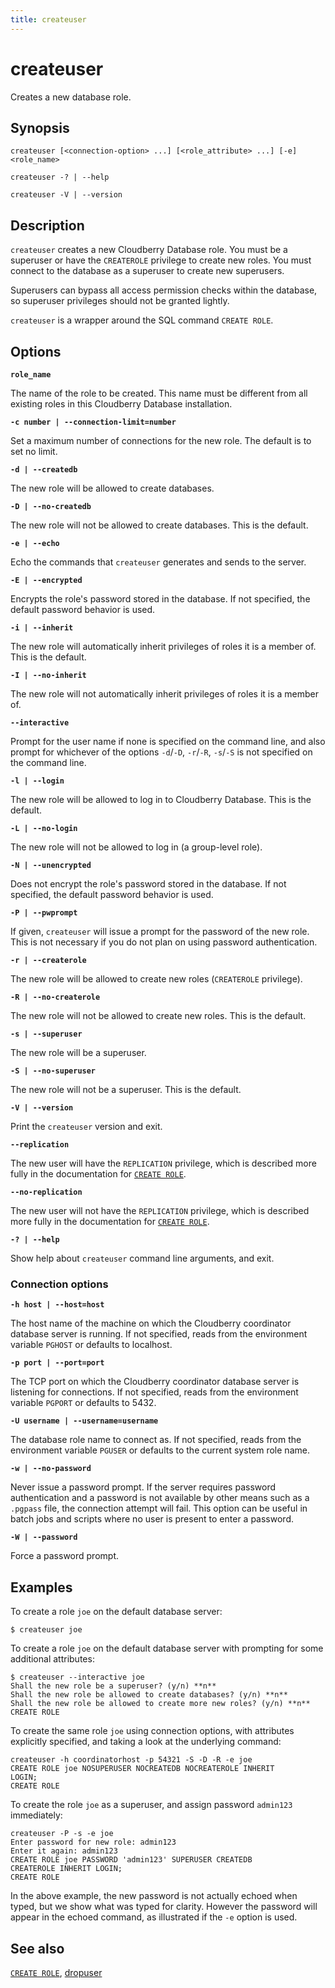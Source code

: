```yaml
---
title: createuser
---
```


# createuser

Creates a new database role.

## Synopsis

```shell
createuser [<connection-option> ...] [<role_attribute> ...] [-e] <role_name>

createuser -? | --help 

createuser -V | --version
```

## Description

`createuser` creates a new Cloudberry Database role. You must be a superuser or have the `CREATEROLE` privilege to create new roles. You must connect to the database as a superuser to create new superusers.

Superusers can bypass all access permission checks within the database, so superuser privileges should not be granted lightly.

`createuser` is a wrapper around the SQL command `CREATE ROLE`.

## Options

**`role_name`**

The name of the role to be created. This name must be different from all existing roles in this Cloudberry Database installation.

**`-c number | --connection-limit=number`**

Set a maximum number of connections for the new role. The default is to set no limit.

**`-d | --createdb`**

The new role will be allowed to create databases.

**`-D | --no-createdb`**

The new role will not be allowed to create databases. This is the default.

**`-e | --echo`**

Echo the commands that `createuser` generates and sends to the server.

**`-E | --encrypted`**

Encrypts the role's password stored in the database. If not specified, the default password behavior is used.

**`-i | --inherit`**

The new role will automatically inherit privileges of roles it is a member of. This is the default.

**`-I | --no-inherit`**

The new role will not automatically inherit privileges of roles it is a member of.

**`--interactive`**

Prompt for the user name if none is specified on the command line, and also prompt for whichever of the options `-d`/`-D`, `-r`/`-R`, `-s`/`-S` is not specified on the command line.

**`-l | --login`**

The new role will be allowed to log in to Cloudberry Database. This is the default.

**`-L | --no-login`**

The new role will not be allowed to log in (a group-level role).

**`-N | --unencrypted`**

Does not encrypt the role's password stored in the database. If not specified, the default password behavior is used.

**`-P | --pwprompt`**

If given, `createuser` will issue a prompt for the password of the new role. This is not necessary if you do not plan on using password authentication.

**`-r | --createrole`**

The new role will be allowed to create new roles (`CREATEROLE` privilege).

**`-R | --no-createrole`**

The new role will not be allowed to create new roles. This is the default.

**`-s | --superuser`**

The new role will be a superuser.

**`-S | --no-superuser`**

The new role will not be a superuser. This is the default.

**`-V | --version`**

Print the `createuser` version and exit.

**`--replication`**

The new user will have the `REPLICATION` privilege, which is described more fully in the documentation for [`CREATE ROLE`](/docs/sql-stmts/create-role.md).

**`--no-replication`**

The new user will not have the `REPLICATION` privilege, which is described more fully in the documentation for [`CREATE ROLE`](/docs/sql-stmts/create-role.md).

**`-? | --help`**

Show help about `createuser` command line arguments, and exit.

### Connection options

**`-h host | --host=host`**

The host name of the machine on which the Cloudberry coordinator database server is running. If not specified, reads from the environment variable `PGHOST` or defaults to localhost.

**`-p port | --port=port`**

The TCP port on which the Cloudberry coordinator database server is listening for connections. If not specified, reads from the environment variable `PGPORT` or defaults to 5432.

**`-U username | --username=username`**

The database role name to connect as. If not specified, reads from the environment variable `PGUSER` or defaults to the current system role name.

**`-w | --no-password`**

Never issue a password prompt. If the server requires password authentication and a password is not available by other means such as a `.pgpass` file, the connection attempt will fail. This option can be useful in batch jobs and scripts where no user is present to enter a password.

**`-W | --password`**

Force a password prompt.

## Examples

To create a role `joe` on the default database server:

```shell
$ createuser joe
```

To create a role `joe` on the default database server with prompting for some additional attributes:

```shell
$ createuser --interactive joe
Shall the new role be a superuser? (y/n) **n**
Shall the new role be allowed to create databases? (y/n) **n**
Shall the new role be allowed to create more new roles? (y/n) **n**
CREATE ROLE
```

To create the same role `joe` using connection options, with attributes explicitly specified, and taking a look at the underlying command:

```shell
createuser -h coordinatorhost -p 54321 -S -D -R -e joe
CREATE ROLE joe NOSUPERUSER NOCREATEDB NOCREATEROLE INHERIT 
LOGIN;
CREATE ROLE
```

To create the role `joe` as a superuser, and assign password `admin123` immediately:

```shell
createuser -P -s -e joe
Enter password for new role: admin123
Enter it again: admin123
CREATE ROLE joe PASSWORD 'admin123' SUPERUSER CREATEDB 
CREATEROLE INHERIT LOGIN;
CREATE ROLE
```

In the above example, the new password is not actually echoed when typed, but we show what was typed for clarity. However the password will appear in the echoed command, as illustrated if the `-e` option is used.

## See also

[`CREATE ROLE`](/docs/sql-stmts/create-role.md), [dropuser](/docs/sys-utilities/dropuser.md)
